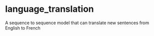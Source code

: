 # language_translation
A sequence to sequence model that can translate new sentences from English to French
